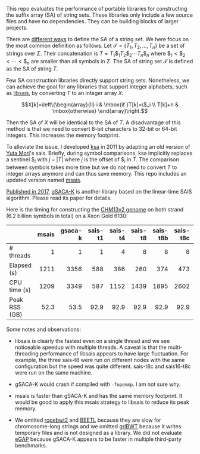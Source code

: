 This repo evaluates the performance of portable libraries for constructing the
suffix array (SA) of string sets. These libraries only include a few source
files and have no dependencies. They can be building blocks of larger projects.

There are [different ways][ss-review] to define the SA of a string set. We
here focus on the most common definition as follows.  Let
$`\mathcal{T}=\{T_1,T_2,\ldots,T_n\}`$ be a set of strings over $\Sigma$. Their
concatenation is $`T=T_1\$_1T_2\$_2\cdots T_n\$_n`$ where
$`\$_1<\$_2<\cdots<\$_n`$ are smaller than all symbols in $\Sigma$. The SA of
string set $`\mathcal{T}`$ is defined as the SA of string $T$.

Few SA construction libraries directly support string sets. Nonetheless, we can
achieve the goal for any libraries that support integer alphabets, such as
[libsais][libsais], by converting $T$ to an integer array $X$:
```math
X[k]=\left\{\begin{array}{ll}
i & \mbox{if }T[k]=\$_i \\
T[k]+n & \mbox{otherwise}
\end{array}\right.
```
Then the SA of $X$ will be identical to the SA of $T$. A disadvantage of this
method is that we need to convert 8-bit characters to 32-bit or 64-bit
integers. This increases the memory footprint.

To alleviate the issue, I developed [ksa][ksa] in 2011 by adapting an old
version of [Yuta Mori][mori]'s sais. Briefly, during symbol comparisons, ksa
implicitly replaces a sentinel $`\$_i`$ with $`j-|T|`$ where $j$ is the offset
of $`\$_i`$ in $T$. The comparison between symbols takes more time but we do
not need to convert $T$ to integer arrays anymore and can thus save memory.
This repo includes an updated version named [msais][msais].

[Published in 2017][gsacak-paper], [gSACA-K][gsacak] is another library based
on the linear-time SAIS algorithm. Please read its paper for details.

Here is the timing for constructing the [CHM13v2 genome][chm13] on both strand (6.2
billion symbols in total) on a Xeon Gold 6130:

|             |msais|gsaca-k|sais-t1|sais-t4|sais-t8|sais-t8b|sais-t8c|sais16-t8c|
|:------------|---:|------:|------:|------:|------:|-------:|-------:|---------:|
|# threads    |   1|      1|      1|      4|      8|       8|       8|         8|
|Elapsed (s)  |1211|   3356|    588|    386|    260|     374|     473|       296|
|CPU time (s) |1209|   3349|    587|   1152|   1439|    1895|    2602|      1146|
|Peak RSS (GB)|52.3|   53.5|   92.9|   92.9|   92.9|    92.9|    92.9|      58.4|

Some notes and observations:

* libsais is clearly the fastest even on a single thread and we see noticeable
  speedup with multiple threads. A caveat is that the multi-threading
  performance of libsais appears to have large fluctuation. For example,
  the three sais-t8 were run on different nodes with the same configuration but
  the speed was quite different. sais-t8c and sais16-t8c were run on the same
  machine.

* gSACA-K would crash if compiled with `-fopenmp`. I am not sure why.

* msais is faster than gSACA-K and has the same memory footprint. It would be
  good to apply this msais strategy to libsais to reduce its peak memory.

* We omitted [ropebwt2][rb2] and [BEETL][beetl] because they are slow for
  chromosome-long strings and we omitted [grlBWT][grl] because it writes
  temporary files and is not designed as a library. We did not evaluate
  [eGAP][egap] because gSACA-K appears to be faster in multiple third-party
  benchmarks.

[libsais]: https://github.com/IlyaGrebnov/libsais
[chm13]: https://s3-us-west-2.amazonaws.com/human-pangenomics/index.html?prefix=T2T/CHM13/assemblies/analysis_set/
[mori]: https://github.com/y-256
[gsacak]: https://github.com/felipelouza/gsa-is
[gsacak-paper]: https://www.sciencedirect.com/science/article/pii/S0304397517302621
[ksa]: https://github.com/lh3/fermi/blob/master/ksa.c
[fermi]: https://github.com/lh3/fermi
[fermi-paper]: https://academic.oup.com/bioinformatics/article/28/14/1838/218887
[ss-review]: https://academic.oup.com/bioinformatics/advance-article/doi/10.1093/bioinformatics/btae333/7681884
[rb2]: https://github.com/lh3/ropebwt2
[grl]: https://github.com/ddiazdom/grlBWT
[beetl]: https://github.com/BEETL/BEETL
[egap]: https://github.com/felipelouza/egap
[msais]: https://github.com/lh3/msais-lite
